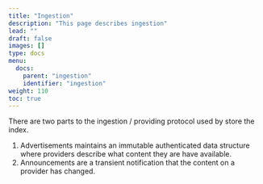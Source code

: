 ```yaml
---
title: "Ingestion"
description: "This page describes ingestion"
lead: ""
draft: false
images: []
type: docs
menu:
  docs:
    parent: "ingestion"
    identifier: "ingestion"
weight: 110
toc: true
---
```


There are two parts to the ingestion / providing protocol used by store the index.

1. Advertisements maintains an immutable authenticated data structure where providers describe what
   content they are have available.
2. Announcements are a transient notification that the content on a provider has changed.




